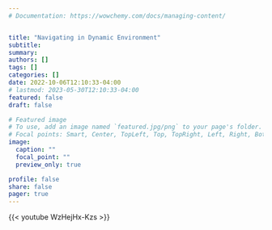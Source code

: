 ```yaml
---
# Documentation: https://wowchemy.com/docs/managing-content/


title: "Navigating in Dynamic Environment"
subtitle: 
summary: 
authors: []
tags: []
categories: []
date: 2022-10-06T12:10:33-04:00
# lastmod: 2023-05-30T12:10:33-04:00
featured: false
draft: false

# Featured image
# To use, add an image named `featured.jpg/png` to your page's folder.
# Focal points: Smart, Center, TopLeft, Top, TopRight, Left, Right, BottomLeft, Bottom, BottomRight.
image:
  caption: ""
  focal_point: ""
  preview_only: true

profile: false
share: false
pager: true
---
```




{{< youtube WzHejHx-Kzs  >}}